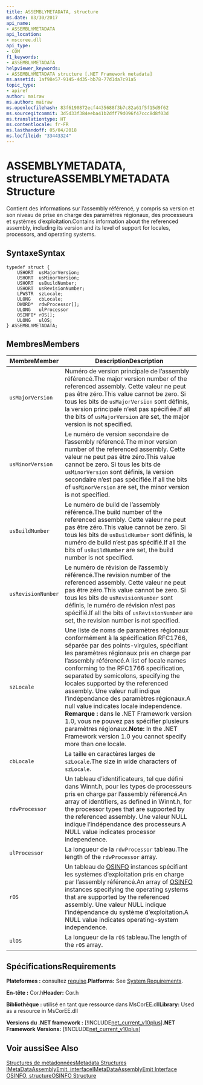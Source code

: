 ```yaml
---
title: ASSEMBLYMETADATA, structure
ms.date: 03/30/2017
api_name:
- ASSEMBLYMETADATA
api_location:
- mscoree.dll
api_type:
- COM
f1_keywords:
- ASSEMBLYMETADATA
helpviewer_keywords:
- ASSEMBLYMETADATA structure [.NET Framework metadata]
ms.assetid: 1af98e57-9145-4d35-bb78-77d1da7c91a5
topic_type:
- apiref
author: mairaw
ms.author: mairaw
ms.openlocfilehash: 83f6190872ecf4435688f3b7c82a61f5f15d9f62
ms.sourcegitcommit: 3d5d33f384eeba41b2dff79d096f47ccc8d8f03d
ms.translationtype: HT
ms.contentlocale: fr-FR
ms.lasthandoff: 05/04/2018
ms.locfileid: "33443324"
---
```

# <a name="assemblymetadata-structure"></a><span data-ttu-id="b03d2-102">ASSEMBLYMETADATA, structure</span><span class="sxs-lookup"><span data-stu-id="b03d2-102">ASSEMBLYMETADATA Structure</span></span>
<span data-ttu-id="b03d2-103">Contient des informations sur l’assembly référencé, y compris sa version et son niveau de prise en charge des paramètres régionaux, des processeurs et systèmes d’exploitation.</span><span class="sxs-lookup"><span data-stu-id="b03d2-103">Contains information about the referenced assembly, including its version and its level of support for locales, processors, and operating systems.</span></span>  
  
## <a name="syntax"></a><span data-ttu-id="b03d2-104">Syntaxe</span><span class="sxs-lookup"><span data-stu-id="b03d2-104">Syntax</span></span>  
  
```  
typedef struct {  
    USHORT  usMajorVersion;  
    USHORT  usMinorVersion;  
    USHORT  usBuildNumber;  
    USHORT  usRevisionNumber;  
    LPWSTR  szLocale;  
    ULONG   cbLocale;  
    DWORD*  rdwProcessor[];  
    ULONG   ulProcessor  
    OSINFO* rOS[];  
    ULONG   ulOS;  
} ASSEMBLYMETADATA;  
```  
  
## <a name="members"></a><span data-ttu-id="b03d2-105">Membres</span><span class="sxs-lookup"><span data-stu-id="b03d2-105">Members</span></span>  
  
|<span data-ttu-id="b03d2-106">Membre</span><span class="sxs-lookup"><span data-stu-id="b03d2-106">Member</span></span>|<span data-ttu-id="b03d2-107">Description</span><span class="sxs-lookup"><span data-stu-id="b03d2-107">Description</span></span>|  
|------------|-----------------|  
|`usMajorVersion`|<span data-ttu-id="b03d2-108">Numéro de version principale de l’assembly référencé.</span><span class="sxs-lookup"><span data-stu-id="b03d2-108">The major version number of the referenced assembly.</span></span> <span data-ttu-id="b03d2-109">Cette valeur ne peut pas être zéro.</span><span class="sxs-lookup"><span data-stu-id="b03d2-109">This value cannot be zero.</span></span> <span data-ttu-id="b03d2-110">Si tous les bits de `usMajorVersion` sont définis, la version principale n’est pas spécifiée.</span><span class="sxs-lookup"><span data-stu-id="b03d2-110">If all the bits of `usMajorVersion` are set, the major version is not specified.</span></span>|  
|`usMinorVersion`|<span data-ttu-id="b03d2-111">Le numéro de version secondaire de l’assembly référencé.</span><span class="sxs-lookup"><span data-stu-id="b03d2-111">The minor version number of the referenced assembly.</span></span> <span data-ttu-id="b03d2-112">Cette valeur ne peut pas être zéro.</span><span class="sxs-lookup"><span data-stu-id="b03d2-112">This value cannot be zero.</span></span> <span data-ttu-id="b03d2-113">Si tous les bits de `usMinorVersion` sont définis, la version secondaire n’est pas spécifiée.</span><span class="sxs-lookup"><span data-stu-id="b03d2-113">If all the bits of `usMinorVersion` are set, the minor version is not specified.</span></span>|  
|`usBuildNumber`|<span data-ttu-id="b03d2-114">Le numéro de build de l’assembly référencé.</span><span class="sxs-lookup"><span data-stu-id="b03d2-114">The build number of the referenced assembly.</span></span> <span data-ttu-id="b03d2-115">Cette valeur ne peut pas être zéro.</span><span class="sxs-lookup"><span data-stu-id="b03d2-115">This value cannot be zero.</span></span> <span data-ttu-id="b03d2-116">Si tous les bits de `usBuildNumber` sont définis, le numéro de build n’est pas spécifié.</span><span class="sxs-lookup"><span data-stu-id="b03d2-116">If all the bits of `usBuildNumber` are set, the build number is not specified.</span></span>|  
|`usRevisionNumber`|<span data-ttu-id="b03d2-117">Le numéro de révision de l’assembly référencé.</span><span class="sxs-lookup"><span data-stu-id="b03d2-117">The revision number of the referenced assembly.</span></span> <span data-ttu-id="b03d2-118">Cette valeur ne peut pas être zéro.</span><span class="sxs-lookup"><span data-stu-id="b03d2-118">This value cannot be zero.</span></span> <span data-ttu-id="b03d2-119">Si tous les bits de `usRevisionNumber` sont définis, le numéro de révision n’est pas spécifié.</span><span class="sxs-lookup"><span data-stu-id="b03d2-119">If all the bits of `usRevisionNumber` are set, the revision number is not specified.</span></span>|  
|`szLocale`|<span data-ttu-id="b03d2-120">Une liste de noms de paramètres régionaux conformément à la spécification RFC1766, séparée par des points-virgules, spécifiant les paramètres régionaux pris en charge par l’assembly référencé.</span><span class="sxs-lookup"><span data-stu-id="b03d2-120">A list of locale names conforming to the RFC1766 specification, separated by semicolons, specifying the locales supported by the referenced assembly.</span></span> <span data-ttu-id="b03d2-121">Une valeur null indique l’indépendance des paramètres régionaux.</span><span class="sxs-lookup"><span data-stu-id="b03d2-121">A null value indicates locale independence.</span></span> <span data-ttu-id="b03d2-122">**Remarque :** dans le .NET Framework version 1.0, vous ne pouvez pas spécifier plusieurs paramètres régionaux.</span><span class="sxs-lookup"><span data-stu-id="b03d2-122">**Note:**  In the .NET Framework version 1.0 you cannot specify more than one locale.</span></span>|  
|`cbLocale`|<span data-ttu-id="b03d2-123">La taille en caractères larges de `szLocale`.</span><span class="sxs-lookup"><span data-stu-id="b03d2-123">The size in wide characters of `szLocale`.</span></span>|  
|`rdwProcessor`|<span data-ttu-id="b03d2-124">Un tableau d’identificateurs, tel que défini dans Winnt.h, pour les types de processeurs pris en charge par l’assembly référencé.</span><span class="sxs-lookup"><span data-stu-id="b03d2-124">An array of identifiers, as defined in Winnt.h, for the processor types that are supported by the referenced assembly.</span></span> <span data-ttu-id="b03d2-125">Une valeur NULL indique l’indépendance des processeurs.</span><span class="sxs-lookup"><span data-stu-id="b03d2-125">A NULL value indicates processor independence.</span></span>|  
|`ulProcessor`|<span data-ttu-id="b03d2-126">La longueur de la `rdwProcessor` tableau.</span><span class="sxs-lookup"><span data-stu-id="b03d2-126">The length of the `rdwProcessor` array.</span></span>|  
|`rOS`|<span data-ttu-id="b03d2-127">Un tableau de [OSINFO](../../../../docs/framework/unmanaged-api/metadata/osinfo-structure.md) instances spécifiant les systèmes d’exploitation pris en charge par l’assembly référencé.</span><span class="sxs-lookup"><span data-stu-id="b03d2-127">An array of [OSINFO](../../../../docs/framework/unmanaged-api/metadata/osinfo-structure.md) instances specifying the operating systems that are supported by the referenced assembly.</span></span> <span data-ttu-id="b03d2-128">Une valeur NULL indique l’indépendance du système d’exploitation.</span><span class="sxs-lookup"><span data-stu-id="b03d2-128">A NULL value indicates operating-system independence.</span></span>|  
|`ulOS`|<span data-ttu-id="b03d2-129">La longueur de la `rOS` tableau.</span><span class="sxs-lookup"><span data-stu-id="b03d2-129">The length of the `rOS` array.</span></span>|  
  
## <a name="requirements"></a><span data-ttu-id="b03d2-130">Spécifications</span><span class="sxs-lookup"><span data-stu-id="b03d2-130">Requirements</span></span>  
 <span data-ttu-id="b03d2-131">**Plateformes :** consultez [requise](../../../../docs/framework/get-started/system-requirements.md).</span><span class="sxs-lookup"><span data-stu-id="b03d2-131">**Platforms:** See [System Requirements](../../../../docs/framework/get-started/system-requirements.md).</span></span>  
  
 <span data-ttu-id="b03d2-132">**En-tête :** Cor.h</span><span class="sxs-lookup"><span data-stu-id="b03d2-132">**Header:** Cor.h</span></span>  
  
 <span data-ttu-id="b03d2-133">**Bibliothèque :** utilisé en tant que ressource dans MsCorEE.dll</span><span class="sxs-lookup"><span data-stu-id="b03d2-133">**Library:** Used as a resource in MsCorEE.dll</span></span>  
  
 <span data-ttu-id="b03d2-134">**Versions du .NET framework :** [!INCLUDE[net_current_v10plus](../../../../includes/net-current-v10plus-md.md)]</span><span class="sxs-lookup"><span data-stu-id="b03d2-134">**.NET Framework Versions:** [!INCLUDE[net_current_v10plus](../../../../includes/net-current-v10plus-md.md)]</span></span>  
  
## <a name="see-also"></a><span data-ttu-id="b03d2-135">Voir aussi</span><span class="sxs-lookup"><span data-stu-id="b03d2-135">See Also</span></span>  
 [<span data-ttu-id="b03d2-136">Structures de métadonnées</span><span class="sxs-lookup"><span data-stu-id="b03d2-136">Metadata Structures</span></span>](../../../../docs/framework/unmanaged-api/metadata/metadata-structures.md)  
 [<span data-ttu-id="b03d2-137">IMetaDataAssemblyEmit, interface</span><span class="sxs-lookup"><span data-stu-id="b03d2-137">IMetaDataAssemblyEmit Interface</span></span>](../../../../docs/framework/unmanaged-api/metadata/imetadataassemblyemit-interface.md)  
 [<span data-ttu-id="b03d2-138">OSINFO, structure</span><span class="sxs-lookup"><span data-stu-id="b03d2-138">OSINFO Structure</span></span>](../../../../docs/framework/unmanaged-api/metadata/osinfo-structure.md)
